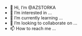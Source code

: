 - 👋 Hi, I’m @AZSTORKA
- 👀 I’m interested in ...
- 🌱 I’m currently learning ...
- 💞️ I’m looking to collaborate on ...
- 📫 How to reach me ...

<!---
AZSTORKA/AZSTORKA is a ✨ special ✨ repository because its `README.md` (this file) appears on your GitHub profile.
You can click the Preview ling

 to take a look at your changes.
--->
